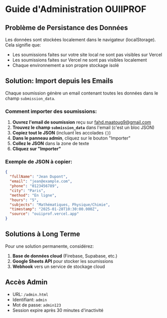 # Guide d'Administration OUIIPROF

## Problème de Persistance des Données

Les données sont stockées localement dans le navigateur (localStorage). Cela signifie que:
- Les soumissions faites sur votre site local ne sont pas visibles sur Vercel
- Les soumissions faites sur Vercel ne sont pas visibles localement
- Chaque environnement a son propre stockage isolé

## Solution: Import depuis les Emails

Chaque soumission génère un email contenant toutes les données dans le champ `submission_data`.

### Comment importer des soumissions:

1. **Ouvrez l'email de soumission** reçu sur fahd.maatoug9@gmail.com
2. **Trouvez le champ `submission_data`** dans l'email (c'est un bloc JSON)
3. **Copiez tout le JSON** (incluant les accolades `{}`)
4. **Dans le panneau admin**, cliquez sur le bouton "Importer"
5. **Collez le JSON** dans la zone de texte
6. **Cliquez sur "Importer"**

### Exemple de JSON à copier:
```json
{
  "fullName": "Jean Dupont",
  "email": "jean@example.com",
  "phone": "0123456789",
  "city": "Paris",
  "method": "En ligne",
  "hours": "5",
  "subjects": "Mathématiques, Physique/Chimie",
  "timestamp": "2025-01-28T10:30:00.000Z",
  "source": "ouiiprof.vercel.app"
}
```

## Solutions à Long Terme

Pour une solution permanente, considérez:
1. **Base de données cloud** (Firebase, Supabase, etc.)
2. **Google Sheets API** pour stocker les soumissions
3. **Webhook** vers un service de stockage cloud

## Accès Admin

- URL: `/admin.html`
- Identifiant: `admin`
- Mot de passe: `admin123`
- Session expire après 30 minutes d'inactivité